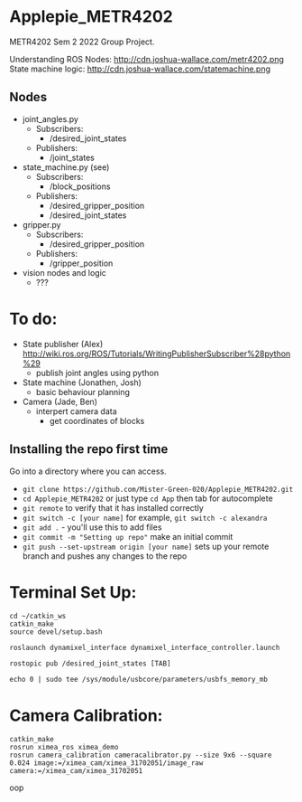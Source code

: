 # Applepie_METR4202
METR4202 Sem 2 2022 Group Project.



Understanding ROS Nodes: http://cdn.joshua-wallace.com/metr4202.png
State machine logic: http://cdn.joshua-wallace.com/statemachine.png

## Nodes
- joint_angles.py
    - Subscribers:
        - /desired_joint_states
    - Publishers:
        - /joint_states
- state_machine.py (see)
    - Subscribers:
        - /block_positions
    - Publishers:
        - /desired_gripper_position
        - /desired_joint_states
- gripper.py
    - Subscribers:
        - /desired_gripper_position
    - Publishers:
        - /gripper_position
- vision nodes and logic
    - ???


# To do:

- State publisher   (Alex)
http://wiki.ros.org/ROS/Tutorials/WritingPublisherSubscriber%28python%29
    - publish joint angles using python
- State machine     (Jonathen, Josh)
    - basic behaviour planning
- Camera            (Jade, Ben)
    - interpert camera data
        - get coordinates of blocks


## Installing the repo first time

Go into a directory where you can access.

- `git clone https://github.com/Mister-Green-020/Applepie_METR4202.git`
- `cd Applepie_METR4202` or just type `cd App` then tab for autocomplete
- `git remote` to verify that it has installed correctly
- `git switch -c [your name]` for example, `git switch -c alexandra`
- `git add .` - you'll use this to add files
- `git commit -m "Setting up repo"` make an initial commit
- `git push --set-upstream origin [your name]` sets up your remote branch and pushes any changes to the repo



# Terminal Set Up:

```console
cd ~/catkin_ws
catkin_make
source devel/setup.bash

roslaunch dynamixel_interface dynamixel_interface_controller.launch

rostopic pub /desired_joint_states [TAB]

echo 0 | sudo tee /sys/module/usbcore/parameters/usbfs_memory_mb
```


# Camera Calibration:
```console
catkin_make
rosrun ximea_ros ximea_demo
rosrun camera_calibration cameracalibrator.py --size 9x6 --square 0.024 image:=/ximea_cam/ximea_31702051/image_raw camera:=/ximea_cam/ximea_31702051
```

oop